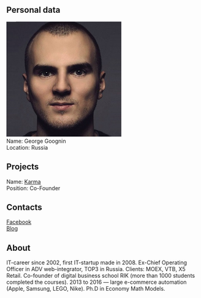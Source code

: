 ## Personal data
![ photo](../people/photo/george_goognin.jpg)  
Name: George Goognin  
Location: Russia  
## Projects 
Name: [Karma](../projects/karma.md)  
Position: Co-Founder
## Contacts 
[Facebook](https://www.facebook.com/goognin)  
[Blog](http://georgegoognin.pro)
## About
IT-career since 2002, first IT-startup made in 2008. Ex-Chief Operating Officer in ADV web-integrator, TOP3 in Russia. Clients: MOEX, VTB, X5 Retail. Co-founder of digital business school RIK (more than 1000 students completed the courses). 2013 to 2016 — large e-commerce automation (Apple, Samsung, LEGO, Nike). Ph.D in Economy Math Models.
 